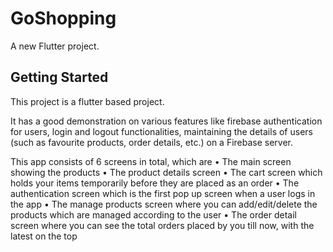 # GoShopping

A new Flutter project.

## Getting Started

This project is a flutter based project.

It has a good demonstration on various features like firebase authentication for users, login and logout functionalities, maintaining the details of users (such as favourite products, order details, etc.) on a Firebase server.

This app consists of 6 screens in total, which are
• The main screen showing the products
• The product details screen
• The cart screen which holds your items temporarily before they are placed as an order
• The authentication screen which is the first pop up screen when a user logs in the app
• The manage products screen where you can add/edit/delete the products which are managed according to the user
• The order detail screen where you can see the total orders placed by you till now, with the latest on the top 

